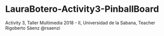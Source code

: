# LauraBotero-Activity3-PinballBoard
Activity 3, Taller Multimedia 2018 - II, Universidad de la Sabana, Teacher Rigoberto Sáenz @rsaenzi
